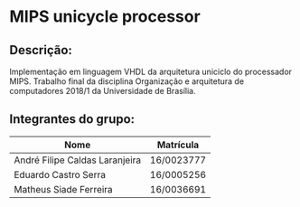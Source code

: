 # MIPS unicycle processor

## Descrição:

Implementação em linguagem VHDL da arquitetura uniciclo do processador MIPS. 
Trabalho final da disciplina Organização e arquitetura de computadores 2018/1
da Universidade de Brasília.

## Integrantes do grupo:

Nome                           | Matrícula
------------------------------ | ----------
André Filipe Caldas Laranjeira | 16/0023777
Eduardo Castro Serra           | 16/0005256
Matheus Siade Ferreira         | 16/0036691 
